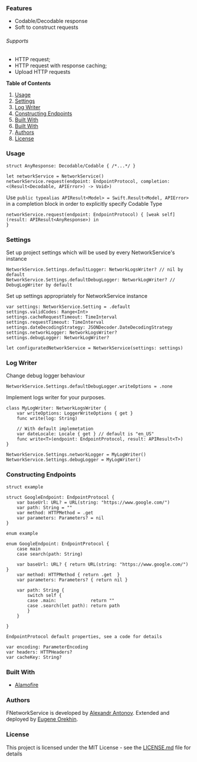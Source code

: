 ### Features

- Codable/Decodable response
- Soft to construct requests

###### Supports
- HTTP request;
- HTTP request with response caching;
- Upload HTTP requests

**Table of Contents**

1. [Usage](#Usage)
2. [Settings](#Settings)
3. [Log Writer](#Log-Writer)
4. [Constructing Endpoints](#Constructing-Endpoints)
5. [Built With](#Built-With)
6. [Built With](#Built-With)
7. [Authors](#Authors)
8. [License](#License)




### Usage

```
struct AnyResponse: Decodable/Codable { /*...*/ }
```

```
let networkService = NetworkService()
networkService.request(endpoint: EndpointProtocol, completion: <(Result<Decodable, APIError>) -> Void>)
```

Use `public typealias APIResult<Model> = Swift.Result<Model, APIError>` in a completion block in order to explicitly specify Codable Type

```
networkService.request(endpoint: EndpointProtocol) { [weak self] (result: APIResult<AnyResponse>) in
}
```


### Settings

Set up project settings which will be used by every NetworkService's instance
```
NetworkService.Settings.defaultLogger: NetworkLogsWriter? // nil by default
NetworkService.Settings.defaultDebugLogger: NetworkLogWriter? // DebugLogWriter by default
```

Set up settings appropriately for NetworkService instance
```
var settings: NetworkService.Setting = .default
settings.validCodes: Range<Int>
settings.cacheRequestTimeout: TimeInterval
settings.requestTimeout: TimeInterval
settings.dateDecodingStrategy: JSONDecoder.DateDecodingStrategy
settings.networkLogger: NetworkLogsWriter?
settings.debugLogger: NetworkLogWriter?

let configuratedNetworkService = NetworkService(settings: settings)
```


### Log Writer

Change debug logger behaviour

```
NetworkService.Settings.defaultDebugLogger.writeOptions = .none
```

Implement logs writer for your purposes.

```
class MyLogWriter: NetworkLogsWriter {
    var writeOptions: LoggerWriteOptions { get }
    func write(log: String)
    
    // With default implemetation
    var dateLocale: Locale { get } // default is "en_US"
    func write<T>(endpoint: EndpointProtocol, result: APIResult<T>)
}

NetworkService.Settings.networkLogger = MyLogWriter()
NetworkService.Settings.debugLogger = MyLogWriter()
```


### Constructing Endpoints

`struct example`

```
struct GoogleEndpoint: EndpointProtocol {
    var baseUrl: URL? = URL(string: "https://www.google.com/")
    var path: String = ""
    var method: HTTPMethod = .get
    var parameters: Parameters? = nil
}
```

`enum example`
```
enum GoogleEndpoint: EndpointProtocol {
    case main
    case search(path: String)
    
    var baseUrl: URL? { return URL(string: "https://www.google.com/") }
    var method: HTTPMethod { return .get  }
    var parameters: Parameters? { return nil }
    
    var path: String {
        switch self {
        case .main:             return ""
        case .search(let path): return path
        }
    }
    
}
```
`EndpointProtocol default properties, see a code for details`
```
var encoding: ParameterEncoding
var headers: HTTPHeaders?
var cacheKey: String?
```
### Built With

* [Alamofire](https://github.com/Alamofire/Alamofire)

### Authors

FNetworkService is developed by <a href="https://github.com/nitrey">Alexandr Antonov</a>. Extended and deployed by <a href="https://github.com/ffs14k"> Eugene Orekhin</a>.


### License

This project is licensed under the MIT License - see the [LICENSE.md](LICENSE.md) file for details
